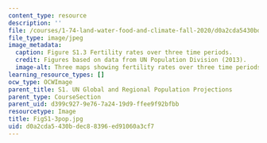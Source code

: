 ```yaml
---
content_type: resource
description: ''
file: /courses/1-74-land-water-food-and-climate-fall-2020/d0a2cda5430bdec88396ed91060a3cf7_FigS1-3pop.jpg
file_type: image/jpeg
image_metadata:
  caption: Figure S1.3 Fertility rates over three time periods.
  credit: Figures based on data from UN Population Division (2013).
  image-alt: Three maps showing fertility rates over three time periods.
learning_resource_types: []
ocw_type: OCWImage
parent_title: S1. UN Global and Regional Population Projections
parent_type: CourseSection
parent_uid: d399c927-9e76-7a24-19d9-ffee9f92bfbb
resourcetype: Image
title: FigS1-3pop.jpg
uid: d0a2cda5-430b-dec8-8396-ed91060a3cf7
---
```


